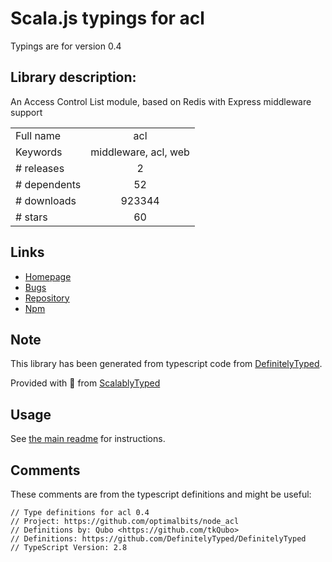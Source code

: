 
# Scala.js typings for acl

Typings are for version 0.4

## Library description:
An Access Control List module, based on Redis with Express middleware support

|                    |                 |
| ------------------ | :-------------: |
| Full name          | acl |
| Keywords           | middleware, acl, web |
| # releases         | 2 |
| # dependents       | 52 |
| # downloads        | 923344 |
| # stars            | 60 |

## Links
- [Homepage](https://github.com/optimalbits/node_acl)
- [Bugs](https://github.com/optimalbits/node_acl/issues)
- [Repository](https://github.com/optimalbits/node_acl)
- [Npm](https://www.npmjs.com/package/acl)
    


## Note
This library has been generated from typescript code from [DefinitelyTyped](https://definitelytyped.org).

Provided with :purple_heart: from [ScalablyTyped](https://github.com/oyvindberg/ScalablyTyped)

## Usage
See [the main readme](../../readme.md) for instructions.

## Comments

These comments are from the typescript definitions and might be useful:
```
// Type definitions for acl 0.4
// Project: https://github.com/optimalbits/node_acl
// Definitions by: Qubo <https://github.com/tkQubo>
// Definitions: https://github.com/DefinitelyTyped/DefinitelyTyped
// TypeScript Version: 2.8

```

